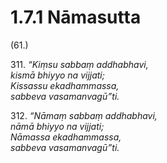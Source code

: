 

# 1.7.1 Nāmasutta




(61.)

311\. _“Kiṃsu sabbaṃ addhabhavi,_  
_kismā bhiyyo na vijjati;_  
_Kissassu ekadhammassa,_  
_sabbeva vasamanvagū”ti._  


312\. _“Nāmaṃ sabbaṃ addhabhavi,_  
_nāmā bhiyyo na vijjati;_  
_Nāmassa ekadhammassa,_  
_sabbeva vasamanvagū”ti._  




